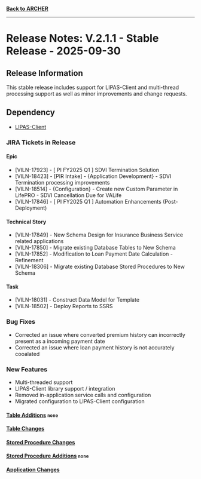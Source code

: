 
**[Back to ARCHER](../../Archer.Release.md)**

________________________________________________________________________________________________________________________

# Release Notes: V.2.1.1 - Stable Release - 2025-09-30

## Release Information
This stable release includes support for LIPAS-Client and multi-thread processing support as well as minor improvements and change requests.

## Dependency
+ [LIPAS-Client](../../../../LIPAS-Client/LIPAS-Client.md)

### JIRA Tickets in Release
#### Epic
+ [VILN-17923] - [ PI FY2025 Q1 ] SDVI Termination Solution
+ [VILN-18423] - [PIR Intake] - {Application Development} - SDVI Termination processing improvements
+ [VILN-18514] - {Configuration} - Create new Custom Parameter in LifePRO - SDVI Cancellation Due for VALife
+ [VILN-17846] - [ PI FY2025 Q1 ] Automation Enhancements (Post-Deployment)

#### Technical Story
+ [VILN-17849] - New Schema Design for Insurance Business Service related applications
+ [VILN-17850] - Migrate existing Database Tables to New Schema
+ [VILN-17852] - Modification to Loan Payment Date Calculation - Refinement
+ [VILN-18306] - Migrate existing Database Stored Procedures to New Schema

#### Task
+ [VILN-18031] - Construct Data Model for Template
+ [VILN-18502] - Deploy Reports to SSRS


### Bug Fixes
+ Corrected an issue where converted premium history can incorrectly present as a incoming payment date
+ Corrected an issue where loan payment history is not accurately cooalated

### New Features
+ Multi-threaded support
+ LIPAS-Client library support / integration
+ Removed in-application service calls and configuration
+ Migrated configuration to LIPAS-Client configuration

#### [Table Additions](./TableAdditions.md) `none`
#### [Table Changes](TableChanges.md)
#### [Stored Procedure Changes](StoredProcedureChanges.md)
#### [Stored Procedure Additions](StoredProcedureChanges.md) `none`
#### [Application Changes](ApplicationChanges.md) 
